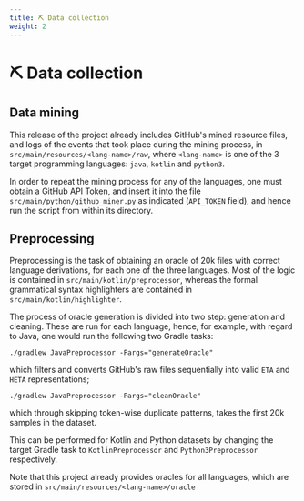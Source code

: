 ```yaml
---
title: ⛏️ Data collection
weight: 2
---
```


# ⛏️ Data collection

## Data mining

This release of the project already includes GitHub's mined resource files, and logs of the events that took
place during the mining process, in `src/main/resources/<lang-name>/raw`, where `<lang-name>`
is one of the 3 target programming languages: `java`, `kotlin` and `python3`.

In order to repeat the mining process for any of the languages, one must obtain a GitHub API Token, and insert
it into the file `src/main/python/github_miner.py` as indicated (`API_TOKEN` field), and hence run the
script from within its directory.


## Preprocessing

Preprocessing is the task of obtaining an oracle of 20k files with correct language derivations, for each one of the three languages.
Most of the logic is contained in `src/main/kotlin/preprocessor`, whereas the formal grammatical
syntax highlighters are contained in `src/main/kotlin/highlighter`.

The process of oracle generation is divided into two step: generation and cleaning. These are run for each
language, hence, for example, with regard to Java, one would run the following two Gradle tasks:

```shell
./gradlew JavaPreprocessor -Pargs="generateOracle"
```

which filters and converts GitHub's raw files sequentially into valid `ETA` and  `HETA` representations;

```shell
./gradlew JavaPreprocessor -Pargs="cleanOracle"
```

which through skipping token-wise duplicate patterns, takes the first 20k samples in the dataset.

This can be performed for Kotlin and Python datasets by changing the target Gradle task to `KotlinPreprocessor` and
`Python3Preprocessor` respectively.

Note that this project already provides oracles for all languages, which are stored in
`src/main/resources/<lang-name>/oracle`
